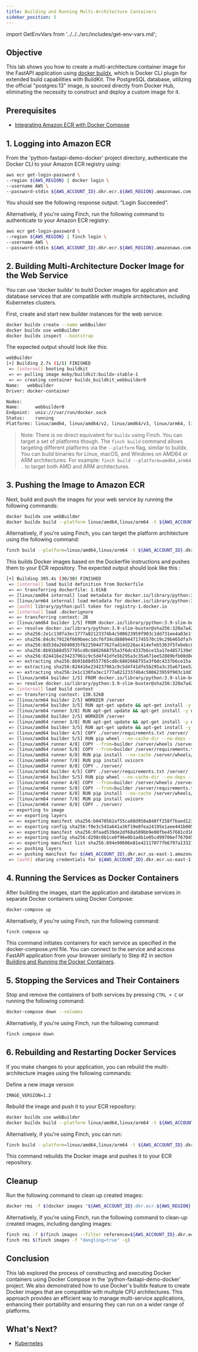```yaml
---
title: Building and Running Multi-Architecture Containers
sidebar_position: 5
---
```

import GetEnvVars from '../../../src/includes/get-env-vars.md';

## Objective

This lab shows you how to create a multi-architecture container image for the FastAPI application using [docker buildx](https://github.com/docker/buildx), which is Docker CLI plugin for extended build capabilities with BuildKit. The PostgreSQL database, utilizing the official "postgres:13" image, is sourced directly from Docker Hub, eliminating the necessity to construct and deploy a custom image for it.

## Prerequisites

- [Integrating Amazon ECR with Docker Compose](integration-ecr.md)

<!--This is a shared file at src/includes/get-env-vars.md that tells users to navigate to the 'python-fastapi-demo-docker' directory where their environment variables are sourced.-->
<GetEnvVars />

## 1. Logging into Amazon ECR

From the 'python-fastapi-demo-docker' project directory, authenticate the Docker CLI to your Amazon ECR registry using:

```bash
aws ecr get-login-password \
--region ${AWS_REGION} | docker login \
--username AWS \
--password-stdin ${AWS_ACCOUNT_ID}.dkr.ecr.${AWS_REGION}.amazonaws.com
```

You should see the following response output: “Login Succeeded”.

Alternatively, if you're using Finch, run the following command to authenticate to your Amazon ECR registry:

```bash
aws ecr get-login-password \
--region ${AWS_REGION} | finch login \
--username AWS \
--password-stdin ${AWS_ACCOUNT_ID}.dkr.ecr.${AWS_REGION}.amazonaws.com
```

## 2. Building Multi-Architecture Docker Image for the Web Service

You can use 'docker buildx' to build Docker images for application and database services that are compatible with multiple architectures, including Kubernetes clusters.

First, create and start new builder instances for the web service:

```bash
docker buildx create --name webBuilder
docker buildx use webBuilder
docker buildx inspect --bootstrap
```

The expected output should look like this:

```bash
webBuilder
[+] Building 2.7s (1/1) FINISHED
 => [internal] booting buildkit                                                                                            2.6s
 => => pulling image moby/buildkit:buildx-stable-1                                                                         1.1s
 => => creating container buildx_buildkit_webbuilder0                                                                      1.5s
Name:   webBuilder
Driver: docker-container

Nodes:
Name:      webbuilder0
Endpoint:  unix:///var/run/docker.sock
Status:    running
Platforms: linux/amd64, linux/amd64/v2, linux/amd64/v3, linux/arm64, linux/riscv64, linux/ppc64le, linux/s390x, linux/386, linux/mips64le, linux/mips64, linux/arm/v7, linux/arm/v6
```

> Note: There is no direct equivalent for `buildx` using Finch. You can target a set of platforms though.
>The `finch build` command allows targeting different platforms via the `--platform` flag, similar to buildx. You can build binaries for Linux, macOS, and Windows on AMD64 or ARM architectures. For example: `finch build --platform=amd64,arm64 .` to target both AMD and ARM architectures.

## 3. Pushing the Image to Amazon ECR

Next, build and push the images for your web service by running the following commands:

```bash
docker buildx use webBuilder
docker buildx build --platform linux/amd64,linux/arm64 -t ${AWS_ACCOUNT_ID}.dkr.ecr.${AWS_REGION}.amazonaws.com/fastapi-microservices:${IMAGE_VERSION} . --push
```

Alternatively, if you're using Finch, you can target the platform architecture using the following command:

```bash
finch build --platform=linux/amd64,linux/arm64 -t ${AWS_ACCOUNT_ID}.dkr.ecr.${AWS_REGION}.amazonaws.com/fastapi-microservices:${IMAGE_VERSION} . push=true
```

This builds Docker images based on the Dockerfile instructions and pushes them to your ECR repository.
The expected output should look like this :

```bash
[+] Building 305.4s (30/30) FINISHED
 => [internal] load build definition from Dockerfile                                                                       0.1s
 => => transferring dockerfile: 1.01kB                                                                                     0.0s
 => [linux/amd64 internal] load metadata for docker.io/library/python:3.9-slim-buster                                      2.3s
 => [linux/arm64 internal] load metadata for docker.io/library/python:3.9-slim-buster                                      2.2s
 => [auth] library/python:pull token for registry-1.docker.io                                                              0.0s
 => [internal] load .dockerignore                                                                                          0.0s
 => => transferring context: 2B                                                                                            0.0s
 => [linux/amd64 builder 1/5] FROM docker.io/library/python:3.9-slim-buster@sha256:320a7a4250aba4249f458872adecf92eea88dc  1.3s
 => => resolve docker.io/library/python:3.9-slim-buster@sha256:320a7a4250aba4249f458872adecf92eea88dc6abd2d76dc5c0f01cac9  0.2s
 => => sha256:2e1c130fa3ec1777a82123374b4c500623959f903c1dd731ee4a83e1f1b38ff2 3.14MB / 3.14MB                             1.1s
 => => sha256:84c8c79126f669beec1dcf6f34cd88094471745570c19c29b465dfa7db1fdabd 243B / 243B                                 0.2s
 => => sha256:8d53da26040835f622504d7762fad14d226ac414efeb5363f5febebc89ff224d 11.04MB / 11.04MB                           3.2s
 => => sha256:8b91b88d557765cd8c6802668755a3f6dc4337b6ce15a17e4857139e5fc964f3 27.14MB / 27.14MB                          15.1s
 => => sha256:824416e234237961c9c5d4f41dfe5b295a3c35a671ee52889bfb08d8e257ec4c 2.78MB / 2.78MB                             1.3s
 => => extracting sha256:8b91b88d557765cd8c6802668755a3f6dc4337b6ce15a17e4857139e5fc964f3                                  4.3s
 => => extracting sha256:824416e234237961c9c5d4f41dfe5b295a3c35a671ee52889bfb08d8e257ec4c                                  1.4s                            0.0s
 => => extracting sha256:2e1c130fa3ec1777a82123374b4c500623959f903c1dd731ee4a83e1f1b38ff2                                  1.3s
 => [linux/arm64 builder 1/5] FROM docker.io/library/python:3.9-slim-buster@sha256:320a7a4250aba4249f458872adecf92eea88dc  0.7s
 => => resolve docker.io/library/python:3.9-slim-buster@sha256:320a7a4250aba4249f458872adecf92eea88dc6abd2d76dc5c0f01cac9  0.2s
 => [internal] load build context                                                                                          0.3s
 => => transferring context: 130.52kB                                                                                      0.1s
 => [linux/arm64 builder 2/5] WORKDIR /server                                                                              0.3s
 => [linux/arm64 builder 3/5] RUN apt-get update && apt-get install -y build-essential                                   120.4s
 => [linux/arm64 runner 3/8] RUN apt-get update && apt-get install -y netcat                                              71.4s
 => [linux/amd64 builder 2/5] WORKDIR /server                                                                              0.1s
 => [linux/amd64 runner 3/8] RUN apt-get update && apt-get install -y netcat                                              16.6s
 => [linux/amd64 builder 3/5] RUN apt-get update && apt-get install -y build-essential                                    50.2s
 => [linux/amd64 builder 4/5] COPY ./server/requirements.txt /server/                                                      0.2s
 => [linux/amd64 builder 5/5] RUN pip wheel --no-cache-dir --no-deps --wheel-dir /server/wheels -r requirements.txt       13.3s
 => [linux/amd64 runner 4/8] COPY --from=builder /server/wheels /server/wheels                                             0.1s
 => [linux/amd64 runner 5/8] COPY --from=builder /server/requirements.txt .                                                0.0s
 => [linux/amd64 runner 6/8] RUN pip install --no-cache /server/wheels/*                                                  15.3s
 => [linux/amd64 runner 7/8] RUN pip install uvicorn                                                                       2.3s
 => [linux/amd64 runner 8/8] COPY . /server/                                                                               0.1s
 => [linux/arm64 builder 4/5] COPY ./server/requirements.txt /server/                                                      0.1s
 => [linux/arm64 builder 5/5] RUN pip wheel --no-cache-dir --no-deps --wheel-dir /server/wheels -r requirements.txt       43.3s
 => [linux/arm64 runner 4/8] COPY --from=builder /server/wheels /server/wheels                                             0.1s
 => [linux/arm64 runner 5/8] COPY --from=builder /server/requirements.txt .                                                0.0s
 => [linux/arm64 runner 6/8] RUN pip install --no-cache /server/wheels/*                                                  83.4s
 => [linux/arm64 runner 7/8] RUN pip install uvicorn                                                                      11.4s
 => [linux/arm64 runner 8/8] COPY . /server/                                                                               0.1s
 => exporting to image                                                                                                    18.2s
 => => exporting layers                                                                                                    5.8s
 => => exporting manifest sha256:b0470562af55ca88d950a848ff258f7baed1231d11e73a93e79d9dec19c77382                          0.0s
 => => exporting config sha256:f0e3c543a641a36f19e8fea24195e1aee441b00502798c607397ae93405604a3                            0.0s
 => => exporting manifest sha256:0faad539de2df68a509bb9e08fbe457681cd161a0dbba98d4519b4b5c1e3cb39                          0.0s
 => => exporting config sha256:d298c0b1ce0f96e0b1a4b1e05cd99706ef767045f17f118e48906273443cb88b                            0.0s
 => => exporting manifest list sha256:894e90606e81e42117077fb6797a1332131dd077fa91c75ba4b498619d90e9e7                     0.0s
 => => pushing layers                                                                                                     11.1s
 => => pushing manifest for ${AWS_ACCOUNT_ID}.dkr.ecr.us-east-1.amazonaws.com/fastapi-microservices:1.0@sha256:894e90606e81e42  1.2s
 => [auth] sharing credentials for ${AWS_ACCOUNT_ID}.dkr.ecr.us-east-1.amazonaws.com
```

## 4. Running the Services as Docker Containers

After building the images, start the application and database services in separate Docker containers using Docker Compose:

```bash
docker-compose up
```

Alternatively, if you're using Finch, run the following command:

```bash
finch compose up
```

This command initiates containers for each service as specified in the docker-compose.yml file. You can connect to the service and access FastAPI application from your browser similarly to Step #2 in section [Building and Running the Docker Containers](./build-image.md#2-running-the-services-as-docker-containers).


## 5. Stopping the Services and Their Containers

Stop and remove the containers of both services by pressing `CTRL + C` or running the following command:

```bash
docker-compose down --volumes
```

Alternatively, if you're using Finch, run the following command:

```bash
finch compose down
```

## 6. Rebuilding and Restarting Docker Services

If you make changes to your application, you can rebuild the multi-architecture images using the following commands:

Define a new image version
```
IMAGE_VERSION=1.2
```

Rebuild the image and push it to your ECR repository:
```bash
docker buildx use webBuilder
docker buildx build --platform linux/amd64,linux/arm64 -t ${AWS_ACCOUNT_ID}.dkr.ecr.${AWS_REGION}.amazonaws.com/fastapi-microservices:${IMAGE_VERSION} . --push
```

Alternatively, if you're using Finch, you can run:

```bash
finch build --platform=linux/amd64,linux/arm64 -t ${AWS_ACCOUNT_ID}.dkr.ecr.${AWS_REGION}.amazonaws.com/fastapi-microservices:${IMAGE_VERSION} . push=true
```

This command rebuilds the Docker image and pushes it to your ECR repository.

## Cleanup

Run the following command to clean up created images:

```bash
docker rmi -f $(docker images "${AWS_ACCOUNT_ID}.dkr.ecr.${AWS_REGION}.amazonaws.com/*" -q)
```

Alternatively, if you're using Finch, run the following command to clean-up created images, including dangling images:

```bash
finch rmi -f $(finch images --filter reference=${AWS_ACCOUNT_ID}.dkr.ecr.${AWS_REGION}.amazonaws.com -q)
finch rmi $(finch images -f "dangling=true" -q)      
```

## Conclusion

This lab explored the process of constructing and executing Docker containers using Docker Compose in the 'python-fastapi-demo-docker' project. We also demonstrated how to use Docker's buildx feature to create Docker images that are compatible with multiple CPU architectures. This approach provides an efficient way to manage multi-service applications, enhancing their portability and ensuring they can run on a wider range of platforms.

## What's Next?

- [Kubernetes](../kubernetes/index.md)
